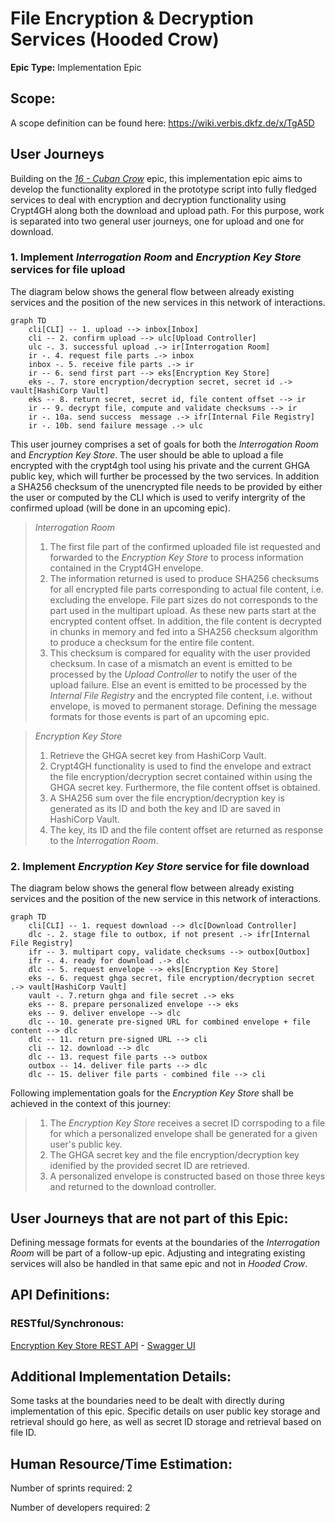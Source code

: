 # File Encryption & Decryption Services (Hooded Crow)
**Epic Type:** Implementation Epic


## Scope:
A scope definition can be found here: https://wiki.verbis.dkfz.de/x/TgA5D
## User Journeys

Building on the [*16 - Cuban Crow*](../16-cuban-crow/technical_specification.md) epic, this implementation epic aims to develop the functionality explored in the prototype script into fully fledged services to deal with encryption and decryption functionality using Crypt4GH along both the download and upload path.
For this purpose, work is separated into two general user journeys, one for upload and one for download.

### 1. Implement *Interrogation Room* and  *Encryption Key Store* services for file upload

The diagram below shows the general flow between already existing services and the position of the new services in this network of interactions.

```mermaid
graph TD
    cli[CLI] -- 1. upload --> inbox[Inbox]
    cli -- 2. confirm upload --> ulc[Upload Controller]
    ulc -. 3. successful upload .-> ir[Interrogation Room]
    ir -. 4. request file parts .-> inbox
    inbox -. 5. receive file parts .-> ir
    ir -- 6. send first part --> eks[Encryption Key Store]
    eks -. 7. store encryption/decryption secret, secret id .-> vault[HashiCorp Vault]
    eks -- 8. return secret, secret id, file content offset --> ir
    ir -- 9. decrypt file, compute and validate checksums --> ir
    ir -. 10a. send success  message .-> ifr[Internal File Registry]
    ir -. 10b. send failure message .-> ulc
```
This user journey comprises a set of goals for both the *Interrogation Room* and *Encryption Key Store*.
The user should be able to upload a file encrypted with the crypt4gh tool using his private and the current GHGA public key, which will further be processed by the two services.
In addition a SHA256 checksum of the unencrypted file needs to be provided by either the user or computed by the CLI which is used to verify intergrity of the confirmed upload (will be done in an upcoming epic).

> *Interrogation Room*
> 1. The first file part of the confirmed uploaded file ist requested and forwarded to the *Encryption Key Store* to process information contained in the Crypt4GH envelope.
> 2. The information returned is used to produce SHA256 checksums for all encrypted file parts corresponding to actual file content, i.e. excluding the envelope.
File part sizes do not corresponds to the part used in the multipart upload. As these new parts start at the encrypted content offset.
In addition, the file content is decrypted in chunks in memory and fed into a SHA256 checksum algorithm to produce a checksum for the entire file content.
> 3. This checksum is compared for equality with the user provided checksum.
In case of a mismatch an event is emitted to be processed by the *Upload Controller* to notify the user of the upload failure.
Else an event is emitted to be processed by the *Internal File Registry* and the encrypted file content, i.e. without envelope, is moved to permanent storage.
Defining the message formats for those events is part of an upcoming epic.

> *Encryption Key Store*
> 1. Retrieve the GHGA secret key from HashiCorp Vault.
> 2. Crypt4GH functionality is used to find the envelope and extract the file encryption/decryption secret contained within using the GHGA secret key.
Furthermore, the file content offset is obtained.
> 3. A SHA256 sum over the file encryption/decryption key is generated as its ID and both the key and ID are saved in HashiCorp Vault.
> 4. The key, its ID and the file content offset are returned as response to the *Interrogation Room*.

### 2. Implement *Encryption Key Store* service for file download
The diagram below shows the general flow between already existing services and the position of the new service in this network of interactions.

```mermaid
graph TD
    cli[CLI] -- 1. request download --> dlc[Download Controller]
    dlc -. 2. stage file to outbox, if not present .-> ifr[Internal File Registry]
    ifr -- 3. multipart copy, validate checksums --> outbox[Outbox]
    ifr -. 4. ready for download .-> dlc
    dlc -- 5. request envelope --> eks[Encryption Key Store]
    eks -. 6. request ghga secret, file encryption/decryption secret .-> vault[HashiCorp Vault]
    vault -. 7.return ghga and file secret .-> eks
    eks -- 8. prepare personalized envelope --> eks
    eks -- 9. deliver envelope --> dlc
    dlc -- 10. generate pre-signed URL for combined envelope + file content --> dlc
    dlc -- 11. return pre-signed URL --> cli
    cli -- 12. download --> dlc
    dlc -- 13. request file parts --> outbox
    outbox -- 14. deliver file parts --> dlc
    dlc -- 15. deliver file parts - combined file --> cli
```
Following implementation goals for the *Encryption Key Store* shall be achieved in the context of this journey:
> 1. The *Encryption Key Store* receives a secret ID corrspoding to a file for which a personalized envelope shall be generated for a given user's public key.
> 2. The GHGA secret key and the file encryption/decryption key idenified by the provided secret ID are retrieved.
> 3. A personalized envelope is constructed based on those three keys and returned to the download controller.

## User Journeys that are not part of this Epic:

Defining message formats for events at the boundaries of the *Interrogation Room* will be part of a follow-up epic.
Adjusting and integrating existing services will also be handled in that same epic and not in *Hooded Crow*.

## API Definitions:

### RESTful/Synchronous:
[Encryption Key Store REST API](./api_definitions/rest/encryption_key_store.yml) - [Swagger UI](https://editor.swagger.io/?url=https://raw.githubusercontent.com/ghga-de/epic-docs/main/18-hooded-crow/api_definitions/rest/encryption_key_store.yml)

## Additional Implementation Details:

Some tasks at the boundaries need to be dealt with directly during implementation of this epic.
Specific details on user public key storage and retrieval should go here, as well as secret ID storage and retrieval based on file ID.

## Human Resource/Time Estimation:

Number of sprints required: 2

Number of developers required: 2
